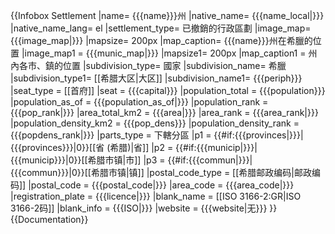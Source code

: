 {{Infobox Settlement
|name= {{{name}}}州
|native_name= {{{name_local|}}}
|native_name_lang= el
|settlement_type= 已撤銷的行政區劃
|image_map= {{{image_map|}}}
|mapsize= 200px
|map_caption= {{{name}}}州在希臘的位置
|image_map1 = {{{munic_map|}}}
|mapsize1= 200px
|map_caption1 = 州內各市、鎮的位置
|subdivision_type= 國家
|subdivision_name= 希臘
|subdivision_type1= [[希腊大区|大区]]
|subdivision_name1= {{{periph}}}
|seat_type = [[首府]]
|seat = {{{capital}}}
|population_total = {{{population}}}
|population_as_of = {{{population_as_of|}}}
|population_rank = {{{pop_rank|}}}
|area_total_km2 = {{{area|}}}
|area_rank = {{{area_rank|}}}
|population_density_km2 = {{{pop_dens}}}
|population_density_rank = {{{popdens_rank|}}}
|parts_type = 下轄分區
|p1 = {{#if:{{{provinces|}}}|{{{provinces}}}|0}}[[省 (希腊)|省]]
|p2 = {{#if:{{{municip|}}}|{{{municip}}}|0}}[[希腊市镇|市]]
|p3 = {{#if:{{{commun|}}}|{{{commun}}}|0}}[[希腊市镇|镇]]
|postal_code_type = [[希腊邮政编码|邮政编码]]
|postal_code = {{{postal_code|}}} 
|area_code = {{{area_code|}}}
|registration_plate = {{{licence|}}}
|blank_name = [[ISO 3166-2:GR|ISO 3166-2码]]
|blank_info = {{{ISO|}}}
|website = {{{website|无}}}
}}<noinclude>{{Documentation}}</noinclude>